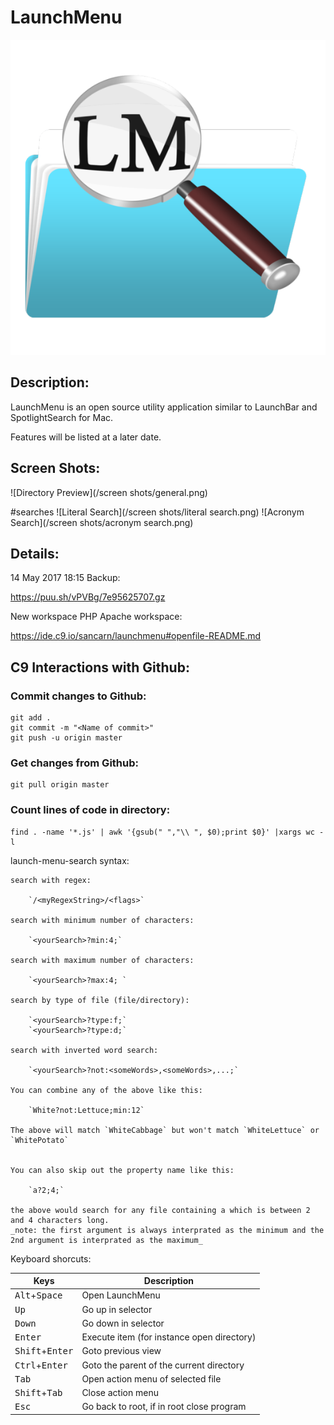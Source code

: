 # LaunchMenu

![LaunchMenu Icon](Icon.png)


## Description:

LaunchMenu is an open source utility application similar to LaunchBar and SpotlightSearch for Mac.

Features will be listed at a later date.

## Screen Shots:

![Directory Preview](/screen shots/general.png) 

#searches
![Literal Search](/screen shots/literal search.png) ![Acronym Search](/screen shots/acronym search.png)

## Details:

14 May 2017 18:15 Backup: 

https://puu.sh/vPVBg/7e95625707.gz

New workspace PHP Apache workspace: 

https://ide.c9.io/sancarn/launchmenu#openfile-README.md

## C9 Interactions with Github:

### Commit changes to Github:

```
git add . 
git commit -m "<Name of commit>"
git push -u origin master
```

### Get changes from Github:
```
git pull origin master
```

### Count lines of code in directory:
```
find . -name '*.js' | awk '{gsub(" ","\\ ", $0);print $0}' |xargs wc -l
```

launch-menu-search syntax:
    
    search with regex:
    
        `/<myRegexString>/<flags>`
    
    search with minimum number of characters:
    
        `<yourSearch>?min:4;`
    
    search with maximum number of characters:
    
        `<yourSearch>?max:4; `
    
    search by type of file (file/directory):
    
        `<yourSearch>?type:f;`
        `<yourSearch>?type:d;`
    
    search with inverted word search:
    
        `<yourSearch>?not:<someWords>,<someWords>,...;`
    
    You can combine any of the above like this:
    
        `White?not:Lettuce;min:12`
                   
    The above will match `WhiteCabbage` but won't match `WhiteLettuce` or `WhitePotato`
    
    
    You can also skip out the property name like this:
    
        `a?2;4;`
    
    the above would search for any file containing a which is between 2 and 4 characters long.
    _note: the first argument is always interprated as the minimum and the 2nd argument is interprated as the maximum_

Keyboard shorcuts:

| Keys                                  | Description                                   |
|---------------------------------------|-----------------------------------------------|
|<kbd>Alt</kbd>+<kbd>Space</kbd>        | Open LaunchMenu                               |
|<kbd>Up</kbd>                          | Go up in selector                             |
|<kbd>Down</kbd>                        | Go down in selector                           |
|<kbd>Enter</kbd>                       | Execute item (for instance open directory)    |
|<kbd>Shift</kbd>+<kbd>Enter</kbd>      | Goto previous view                            |
|<kbd>Ctrl</kbd>+<kbd>Enter</kbd>       | Goto the parent of the current directory      |
|<kbd>Tab</kbd>                         | Open action menu of selected file             |
|<kbd>Shift</kbd>+<kbd>Tab</kbd>        | Close action menu                             |
|<kbd>Esc</kbd>                         | Go back to root, if in root close program     |
